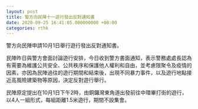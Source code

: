 ```yaml
---
layout: post
title: 警方向民陣十一遊行發出反對通知書
date: 2020-09-25 16:41:05.000000000 +08:00
categories: rthk
---
```


警方向民陣申請10月1日舉行遊行發出反對通知書。

民陣昨日與警方會面討論遊行安排，今日收到警方書面通知，表示警務處處長認為有需要為維護公共安全、公共秩序和保護他人權利和自由，並考慮限聚令及疫情的因素，亦因為民陣過往的遊行期間和結束後，出現不同暴力事件，以及遊行地點接近高風險建築物等原因，決定反對遊行舉行。

民陣原定提出在10月1日下午2時，由銅鑼灣東角道出發前往中環畢打街的遊行，以4人一組形式，每組距離1.5米遊行，期間不設集會。
